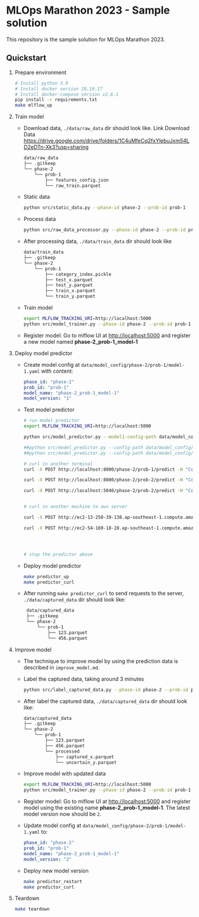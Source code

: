 # MLOps Marathon 2023 - Sample solution

This repository is the sample solution for MLOps Marathon 2023.

## Quickstart

1.  Prepare environment

    ```bash
    # Install python 3.9
    # Install docker version 20.10.17
    # Install docker-compose version v2.6.1
    pip install -r requirements.txt
    make mlflow_up
    ```

2.  Train model

    -   Download data, `./data/raw_data` dir should look like. Link Download Data https://drive.google.com/drive/folders/1C4uMfeCq2fxYlebuJxm54LD2eDTn-Xk3?usp=sharing

        ```bash
        data/raw_data
        ├── .gitkeep
        └── phase-2
            └── prob-1
                ├── features_config.json
                └── raw_train.parquet
        ```

    -   Static data  
        ```bash
        python src/static_data.py --phase-id phase-2 --prob-id prob-1
        ```
    
    -   Process data

        ```bash
        python src/raw_data_processor.py --phase-id phase-2 --prob-id prob-1
        ```

    -   After processing data, `./data/train_data` dir should look like

        ```bash
        data/train_data
        ├── .gitkeep
        └── phase-2
            └── prob-1
                ├── category_index.pickle
                ├── test_x.parquet
                ├── test_y.parquet
                ├── train_x.parquet
                └── train_y.parquet
        ```

    -   Train model

        ```bash
        export MLFLOW_TRACKING_URI=http://localhost:5000
        python src/model_trainer.py --phase-id phase-2 --prob-id prob-1
        ```

    -   Register model: Go to mlflow UI at <http://localhost:5000> and register a new model named **phase-2_prob-1_model-1**

3.  Deploy model predictor

    -   Create model config at `data/model_config/phase-2/prob-1/model-1.yaml` with content:

        ```yaml
        phase_id: "phase-2"
        prob_id: "prob-1"
        model_name: "phase-2_prob-1_model-1"
        model_version: "1"
        ```

    -   Test model predictor

        ```bash
        # run model predictor
        export MLFLOW_TRACKING_URI=http://localhost:5000

        python src/model_predictor.py --model1-config-path data/model_config/phase-2/prob-1/model-1.yaml --model2-config-path data/model_config/phase-2/prob-2/model-1.yaml --port 8000

        ##python src/model_predictor.py --config-path data/model_config/phase-2/prob-1/model-1.yaml --port 8000
        ##python src/model_predictor.py --config-path data/model_config/phase-2/prob-2/model-1.yaml --port 8000

        # curl in another terminal
        curl -X POST http://localhost:8000/phase-2/prob-1/predict -H "Content-Type: application/json" -d @data/curl/phase-2/prob-1/payload-1.json

        curl -X POST http://localhost:8000/phase-2/prob-2/predict -H "Content-Type: application/json" -d @data/curl/phase-2/prob-2/payload-1.json

        curl -X POST http://localhost:5040/phase-2/prob-2/predict -H "Content-Type: application/json" -d @data/curl/phase-2/prob-2/payload-1.json


        # curl in another machine to aws server

        curl -X POST http://ec2-13-250-39-138.ap-southeast-1.compute.amazonaws.com:5040/phase-2/prob-1/predict -H "Content-Type: application/json" -d @data/curl/phase-2/prob-1/payload-1.json

        curl -X POST http://ec2-54-169-18-28.ap-southeast-1.compute.amazonaws.com:5040/phase-2/prob-2/predict -H "Content-Type: application/json" -d @data/curl/phase-2/prob-2/payload-1.json

        


        # stop the predictor above
        ```

    -   Deploy model predictor

        ```bash
        make predictor_up
        make predictor_curl
        ```

    -   After running `make predictor_curl` to send requests to the server, `./data/captured_data` dir should look like:

        ```bash
         data/captured_data
         ├── .gitkeep 
         └── phase-2
             └── prob-1
                 ├── 123.parquet
                 └── 456.parquet
        ```

4.  Improve model

    -   The technique to improve model by using the prediction data is described in `improve_model.md`.
    -   Label the captured data, taking around 3 minutes

        ```bash
        python src/label_captured_data.py --phase-id phase-2 --prob-id prob-1
        ```

    -   After label the captured data, `./data/captured_data` dir should look like:

        ```bash
        data/captured_data
        ├── .gitkeep
        └── phase-2
            └── prob-1
                ├── 123.parquet
                ├── 456.parquet
                └── processed
                    ├── captured_x.parquet
                    └── uncertain_y.parquet
        ```

    -   Improve model with updated data

        ```bash
        export MLFLOW_TRACKING_URI=http://localhost:5000
        python src/model_trainer.py --phase-id phase-2 --prob-id prob-1 --add-captured-data true
        ```

    -   Register model: Go to mlflow UI at <http://localhost:5000> and register model using the existing name **phase-2_prob-1_model-1**. The latest model version now should be `2`.

    -   Update model config at `data/model_config/phase-2/prob-1/model-1.yaml` to:

        ```yaml
        phase_id: "phase-2"
        prob_id: "prob-1"
        model_name: "phase-2_prob-1_model-1"
        model_version: "2"
        ```

    -   Deploy new model version

        ```bash
        make predictor_restart
        make predictor_curl
        ```

5.  Teardown

    ```bash
    make teardown
    ```
